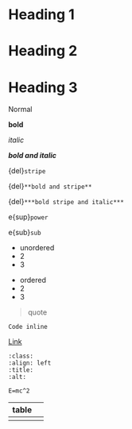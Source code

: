 # Heading 1

# Heading 2

# Heading 3

Normal

**bold**

*italic*

***bold and italic***

{del}`stripe`

{del}`**bold and stripe**`

{del}`***bold stripe and italic***`

e{sup}`power`

e{sub}`sub`

*   unordered
*   2
*   3

<!---->

*   ordered
*   2
*   3

> quote

`Code inline`

[Link ](https://t3.ftcdn.net/jpg/08/05/37/86/360_F_805378692_5qD8Onoa59aPeekAdZQQNLlAmcQV9iRN.jpg "Link ")



```{image} https://t3.ftcdn.net/jpg/08/05/37/86/360_F_805378692_5qD8Onoa59aPeekAdZQQNLlAmcQV9iRN.jpg
:class: 
:align: left
:title: 
:alt: 
```

```{math}
E=mc^2
```





| table |   |
| ----- | - |
|       |   |
